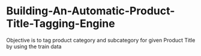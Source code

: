 # Building-An-Automatic-Product-Title-Tagging-Engine
Objective is to tag product category and subcategory for given Product Title by using the train data
